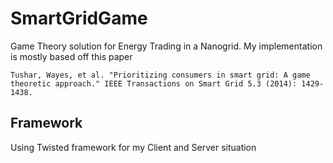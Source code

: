 # SmartGridGame

Game Theory solution for Energy Trading in a Nanogrid. My implementation is mostly based off this paper


```
Tushar, Wayes, et al. "Prioritizing consumers in smart grid: A game theoretic approach." IEEE Transactions on Smart Grid 5.3 (2014): 1429-1438.
```

## Framework

Using Twisted framework for my Client and Server situation
